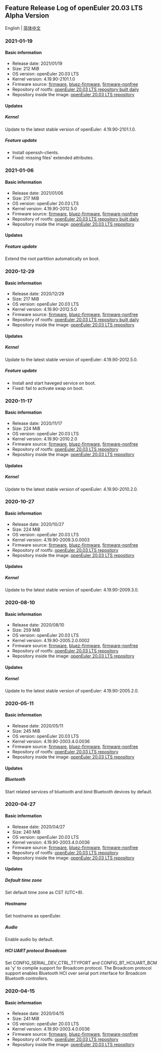 ## Feature Release Log of openEuler 20.03 LTS Alpha Version

English | [简体中文](./changelog-20.03-LTS.md)

### 2021-01-19

#### Basic information

- Release date: 2021/01/19
- Size: 212 MiB
- OS version: openEuler 20.03 LTS
- Kernel version: 4.19.90-2101.1.0
- Firmware source: [firmware](https://github.com/raspberrypi/firmware), [bluez-firmware](https://github.com/RPi-Distro/bluez-firmware), [firmware-nonfree](https://github.com/RPi-Distro/firmware-nonfree)
- Repository of rootfs: [openEuler 20.03 LTS repository built daily](http://119.3.219.20:82/openEuler:/20.03:/LTS/standard_aarch64/aarch64/)
- Repository inside the image: [openEuler 20.03 LTS repository](https://gitee.com/src-openeuler/openEuler-repos/blob/openEuler-20.03-LTS/generic.repo)

#### Updates

##### Kernel

Update to the latest stable version of openEuler: 4.19.90-2101.1.0.

##### Feature update

- Install openssh-clients.
- Fixed: missing files' extended attributes.

### 2021-01-06

#### Basic information

- Release date: 2021/01/06
- Size: 217 MiB
- OS version: openEuler 20.03 LTS
- Kernel version: 4.19.90-2012.5.0
- Firmware source: [firmware](https://github.com/raspberrypi/firmware), [bluez-firmware](https://github.com/RPi-Distro/bluez-firmware), [firmware-nonfree](https://github.com/RPi-Distro/firmware-nonfree)
- Repository of rootfs: [openEuler 20.03 LTS repository built daily](http://119.3.219.20:82/openEuler:/20.03:/LTS/standard_aarch64/aarch64/)
- Repository inside the image: [openEuler 20.03 LTS repository](https://gitee.com/src-openeuler/openEuler-repos/blob/openEuler-20.03-LTS/generic.repo)

#### Updates

##### Feature update

Extend the root partition automatically on boot.

### 2020-12-29

#### Basic information

- Release date: 2020/12/29
- Size: 217 MiB
- OS version: openEuler 20.03 LTS
- Kernel version: 4.19.90-2012.5.0
- Firmware source: [firmware](https://github.com/raspberrypi/firmware), [bluez-firmware](https://github.com/RPi-Distro/bluez-firmware), [firmware-nonfree](https://github.com/RPi-Distro/firmware-nonfree)
- Repository of rootfs: [openEuler 20.03 LTS repository built daily](http://119.3.219.20:82/openEuler:/20.03:/LTS/standard_aarch64/aarch64/)
- Repository inside the image: [openEuler 20.03 LTS repository](https://gitee.com/src-openeuler/openEuler-repos/blob/openEuler-20.03-LTS/generic.repo)

#### Updates

##### Kernel

Update to the latest stable version of openEuler: 4.19.90-2012.5.0.

##### Feature update

- Install and start haveged service on boot.
- Fixed: fail to activate swap on boot.

### 2020-11-17

#### Basic information

- Release date: 2020/11/17
- Size: 224 MiB
- OS version: openEuler 20.03 LTS
- Kernel version: 4.19.90-2010.2.0
- Firmware source: [firmware](https://github.com/raspberrypi/firmware), [bluez-firmware](https://github.com/RPi-Distro/bluez-firmware), [firmware-nonfree](https://github.com/RPi-Distro/firmware-nonfree)
- Repository of rootfs: [openEuler 20.03 LTS repository](https://gitee.com/src-openeuler/openEuler-repos/blob/openEuler-20.03-LTS/generic.repo)
- Repository inside the image: [openEuler 20.03 LTS repository](https://gitee.com/src-openeuler/openEuler-repos/blob/openEuler-20.03-LTS/generic.repo)

#### Updates

##### Kernel

Update to the latest stable version of openEuler: 4.19.90-2010.2.0.

### 2020-10-27

#### Basic information

- Release date: 2020/10/27
- Size: 224 MiB
- OS version: openEuler 20.03 LTS
- Kernel version: 4.19.90-2009.3.0.0003
- Firmware source: [firmware](https://github.com/raspberrypi/firmware), [bluez-firmware](https://github.com/RPi-Distro/bluez-firmware), [firmware-nonfree](https://github.com/RPi-Distro/firmware-nonfree)
- Repository of rootfs: [openEuler 20.03 LTS repository](https://gitee.com/src-openeuler/openEuler-repos/blob/openEuler-20.03-LTS/generic.repo)
- Repository inside the image: [openEuler 20.03 LTS repository](https://gitee.com/src-openeuler/openEuler-repos/blob/openEuler-20.03-LTS/generic.repo)

#### Updates

##### Kernel

Update to the latest stable version of openEuler: 4.19.90-2009.3.0.

### 2020-08-10

#### Basic information

- Release date: 2020/08/10
- Size: 259 MiB
- OS version: openEuler 20.03 LTS
- Kernel version: 4.19.90-2005.2.0.0002
- Firmware source: [firmware](https://github.com/raspberrypi/firmware), [bluez-firmware](https://github.com/RPi-Distro/bluez-firmware), [firmware-nonfree](https://github.com/RPi-Distro/firmware-nonfree)
- Repository of rootfs: [openEuler 20.03 LTS repository](http://repo.openeuler.org/openEuler-20.03-LTS/everything/aarch64/)
- Repository inside the image: [openEuler 20.03 LTS repository](https://gitee.com/openeuler/raspberrypi/blob/master/scripts/config/openEuler-20.03-LTS.repo)

#### Updates

##### Kernel

Update to the latest stable version of openEuler: 4.19.90-2005.2.0.

### 2020-05-11

#### Basic information

- Release date: 2020/05/11
- Size: 245 MiB
- OS version: openEuler 20.03 LTS
- Kernel version: 4.19.90-2003.4.0.0036
- Firmware source: [firmware](https://github.com/raspberrypi/firmware), [bluez-firmware](https://github.com/RPi-Distro/bluez-firmware), [firmware-nonfree](https://github.com/RPi-Distro/firmware-nonfree)
- Repository of rootfs: [openEuler 20.03 LTS repository](http://repo.openeuler.org/openEuler-20.03-LTS/everything/aarch64/)
- Repository inside the image: [openEuler 20.03 LTS repository](https://gitee.com/openeuler/raspberrypi/blob/master/scripts/config/openEuler-20.03-LTS.repo)

#### Updates

##### Bluetooth

Start related services of bluetooth and bind Bluetooth devices by default.

### 2020-04-27

#### Basic information

- Release date: 2020/04/27
- Size: 240 MiB
- OS version: openEuler 20.03 LTS
- Kernel version: 4.19.90-2003.4.0.0036
- Firmware source: [firmware](https://github.com/raspberrypi/firmware), [bluez-firmware](https://github.com/RPi-Distro/bluez-firmware), [firmware-nonfree](https://github.com/RPi-Distro/firmware-nonfree)
- Repository of rootfs: [openEuler 20.03 LTS repository](http://repo.openeuler.org/openEuler-20.03-LTS/everything/aarch64/)
- Repository inside the image: [openEuler 20.03 LTS repository](https://gitee.com/openeuler/raspberrypi/blob/master/scripts/config/openEuler-20.03-LTS.repo)

#### Updates

##### Default time zone

Set default time zone as CST (UTC+8).

##### Hostname

Set hostname as openEuler.

##### Audio

Enable audio by default.

##### HCI UART protocol Broadcom

Set CONFIG_SERIAL_DEV_CTRL_TTYPORT and CONFIG_BT_HCIUART_BCM as 'y' to compile support for Broadcom protocol. The Broadcom protocol support enables Bluetooth HCI over serial port interface for Broadcom Bluetooth controllers.

### 2020-04-15

#### Basic information

- Release date: 2020/04/15
- Size: 241 MiB
- OS version: openEuler 20.03 LTS
- Kernel version: 4.19.90-2003.4.0.0036
- Firmware source: [firmware](https://github.com/raspberrypi/firmware), [bluez-firmware](https://github.com/RPi-Distro/bluez-firmware), [firmware-nonfree](https://github.com/RPi-Distro/firmware-nonfree)
- Repository of rootfs: [openEuler 20.03 LTS repository](http://repo.openeuler.org/openEuler-20.03-LTS/everything/aarch64/)
- Repository inside the image: [openEuler 20.03 LTS repository](https://gitee.com/openeuler/raspberrypi/blob/master/scripts/config/openEuler-20.03-LTS.repo)